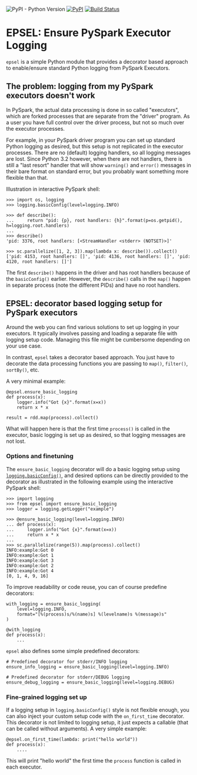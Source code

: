 
![PyPI - Python Version](https://img.shields.io/pypi/pyversions/epsel)
[![PyPI](https://img.shields.io/pypi/v/epsel)](https://pypi.org/project/epsel/)
[![Build Status](https://travis-ci.org/soxofaan/epsel.svg?branch=master)](https://travis-ci.org/soxofaan/epsel)

# EPSEL: Ensure PySpark Executor Logging

`epsel` is a simple Python module that provides
a decorator based approach to enable/ensure standard Python logging 
from PySpark Executors.


## The problem: logging from my PySpark executors doesn't work

In PySpark, the actual data processing is done in so called "executors",
which are forked processes that are separate from the "driver" program.
As a user you have full control over the driver process, 
but not so much over the executor processes.

For example, in your PySpark driver program you can set up 
standard Python logging as desired, 
but this setup is not replicated in the executor processes.
There are no (default) logging handlers, so all logging messages are lost.
Since Python 3.2 however, when there are not handlers, 
there is still a "last resort" handler that will show 
`warning()` and `error()` messages in their bare format on standard error,
but you probably want something more flexible than that.


Illustration in interactive PySpark shell:

    >>> import os, logging
    >>> logging.basicConfig(level=logging.INFO)
    
    >>> def describe():
    ...     return "pid: {p}, root handlers: {h}".format(p=os.getpid(), h=logging.root.handlers)
    ... 
    >>> describe()
    'pid: 3376, root handlers: [<StreamHandler <stderr> (NOTSET)>]'

    >>> sc.parallelize([1, 2, 3]).map(lambda x: describe()).collect()
    ['pid: 4153, root handlers: []', 'pid: 4136, root handlers: []', 'pid: 4120, root handlers: []']

The first `describe()` happens in the driver and has root handlers because
of the `basicConfig()` earlier.
However, the `describe()` calls in the `map()` happen in separate process
(note the different PIDs) and have no root handlers.



## EPSEL: decorator based logging setup for PySpark executors

Around the web you can find various solutions to set up logging in your executors. 
It typically involves passing and loading a separate file with logging setup code.
Managing this file might be cumbersome depending on your use case.


In contrast, `epsel` takes a decorator based approach.
You just have to decorate the data processing functions you are passing 
to `map()`, `filter()`, `sortBy()`, etc. 

A very minimal example:

    @epsel.ensure_basic_logging
    def process(x):
        logger.info("Got {x}".format(x=x))
        return x * x
    
    result = rdd.map(process).collect()

What will happen here is that the first time `process()` is called 
in the executor, basic logging is set up as desired, 
so that logging messages are not lost.


### Options and finetuning

The `ensure_basic_logging` decorator will do a basic logging setup using 
[`logging.basicConfig()`](https://docs.python.org/3/library/logging.html#logging.basicConfig), 
and desired options can be directly provided to the decorator
as illustrated in the following example using the interactive PySpark shell:

    >>> import logging
    >>> from epsel import ensure_basic_logging
    >>> logger = logging.getLogger("example")
    
    >>> @ensure_basic_logging(level=logging.INFO)
    ... def process(x):
    ...     logger.info("Got {x}".format(x=x))
    ...     return x * x
    ... 
    >>> sc.parallelize(range(5)).map(process).collect()
    INFO:example:Got 0
    INFO:example:Got 1
    INFO:example:Got 3
    INFO:example:Got 2
    INFO:example:Got 4
    [0, 1, 4, 9, 16]

To improve readability or code reuse, you can of course predefine decorators:

    with_logging = ensure_basic_logging(
        level=logging.INFO,
        format="[%(process)s/%(name)s] %(levelname)s %(message)s"
    )
    
    @with_logging
    def process(x):
        ...


`epsel` also defines some simple predefined decorators:

    # Predefined decorator for stderr/INFO logging
    ensure_info_logging = ensure_basic_logging(level=logging.INFO)
    
    # Predefined decorator for stderr/DEBUG logging
    ensure_debug_logging = ensure_basic_logging(level=logging.DEBUG)


### Fine-grained logging set up

If a logging setup in `logging.basicConfig()` style is not flexible enough,
you can also inject your custom setup code with the `on_first_time` decorator.
This decorator is not limited to logging setup, it just expects
a callable (that can be called without arguments). A very simple example:


    @epsel.on_first_time(lambda: print("hello world"))
    def process(x):
        ....

This will print "hello world" the first time the `process` function is 
called in each executor.
